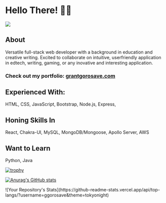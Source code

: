 # Hello There! 👋🧔

![](https://komarev.com/ghpvc/?username=ggorosave)

## About

Versatile full-stack web developer with a background in education and creative writing. Excited to collaborate on intuitive, userfriendly application in edtech, writing, gaming, or any inovative and interesting application.

### Check out my portfolio: [grantgorosave.com](https://www.grantgorosave.com/)

## Experienced With:
HTML, CSS, JavaScript, Bootstrap, Node.js, Express,

## Honing Skills In
React, Chakra-UI, MySQL, MongoDB/Mongoose, Apollo Server, AWS

## Want to Learn
Python, Java

[![trophy](https://github-profile-trophy.vercel.app/?username=ggorosave&theme=tokyonight&title=Commit,PullRequest,Repositories)](https://github.com/ryo-ma/github-profile-trophy) 

[![Anurag's GitHub stats](https://github-readme-stats.vercel.app/api?username=ggorosave&hide=stars&theme=tokyonight)](https://github.com/anuraghazra/github-readme-stats) 

<div style="display: flex; justify-content: end;"> ![Your Repository's Stats](https://github-readme-stats.vercel.app/api/top-langs/?username=ggorosave&theme=tokyonight)  </div>


